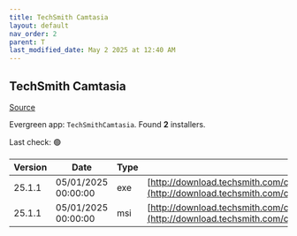 ```yaml
---
title: TechSmith Camtasia
layout: default
nav_order: 2
parent: T
last_modified_date: May 2 2025 at 12:40 AM
---
```


## TechSmith Camtasia

[Source](https://www.techsmith.com/)

Evergreen app: `TechSmithCamtasia`. Found **2** installers.

Last check: 🟢

| Version | Date                | Type | URI                                                                                                                                                |
| ------- | ------------------- | ---- | -------------------------------------------------------------------------------------------------------------------------------------------------- |
| 25.1.1  | 05/01/2025 00:00:00 | exe  | [http://download.techsmith.com/camtasiastudio/releases/2511/camtasia.exe](http://download.techsmith.com/camtasiastudio/releases/2511/camtasia.exe) |
| 25.1.1  | 05/01/2025 00:00:00 | msi  | [http://download.techsmith.com/camtasiastudio/releases/2511/camtasia.msi](http://download.techsmith.com/camtasiastudio/releases/2511/camtasia.msi) |
